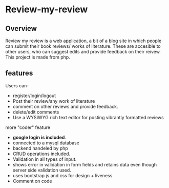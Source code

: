 ﻿# Review-my-review

## Overview
Review my review is a web application, a bit of a blog site in which people can submit their book reviews/ works of literature. These are accesible to other users, who can suggest edits and provide feedback on their reivew. This project is made from php. 

## features 
Users can- 
- register/login/logout
- Post their review/any work of literature 
- comment on other reviews and provide feedback. 
- delete/edit comments
- Use a WYSIWYG rich text editor for posting vibrantly formatted reviews  

more "coder" feature 
- **google login is included**.
- connected to a mysql database
- backend handeled by php
- CRUD operations included.
- Validation in all types of input.
- shows error in validation in form fields and retains data even though server side validation used. 
- uses bootstrap js and css for design + liveness
- Comment on code 
